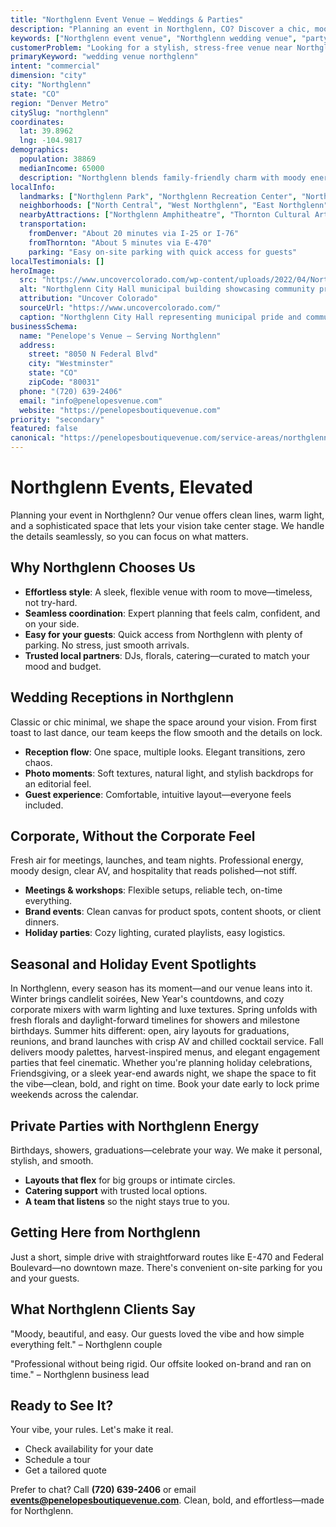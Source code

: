 ```yaml
---
title: "Northglenn Event Venue – Weddings & Parties"
description: "Planning an event in Northglenn, CO? Discover a chic, moody venue experience with elegant spaces, seamless coordination, and effortless access for your guests."
keywords: ["Northglenn event venue", "Northglenn wedding venue", "party venues Northglenn CO", "corporate events Northglenn", "Northglenn events"]
customerProblem: "Looking for a stylish, stress-free venue near Northglenn with clean design and expert coordination?"
primaryKeyword: "wedding venue northglenn"
intent: "commercial"
dimension: "city"
city: "Northglenn"
state: "CO"
region: "Denver Metro"
citySlug: "northglenn"
coordinates:
  lat: 39.8962
  lng: -104.9817
demographics:
  population: 38869
  medianIncome: 65000
  description: "Northglenn blends family-friendly charm with moody energy—perfect for weddings, parties, and polished corporate moments."
localInfo:
  landmarks: ["Northglenn Park", "Northglenn Recreation Center", "Northglenn Commons", "Equestrian Center"]
  neighborhoods: ["North Central", "West Northglenn", "East Northglenn", "South Northglenn"]
  nearbyAttractions: ["Northglenn Amphitheatre", "Thornton Cultural Arts Center", "Farmers Market", "Local dining"]
  transportation:
    fromDenver: "About 20 minutes via I-25 or I-76"
    fromThornton: "About 5 minutes via E-470"
    parking: "Easy on-site parking with quick access for guests"
localTestimonials: []
heroImage:
  src: "https://www.uncovercolorado.com/wp-content/uploads/2022/04/Northglenn-City-Hall-CO-Top-1600x800-1.jpg"
  alt: "Northglenn City Hall municipal building showcasing community pride and modern public architecture in Colorado"
  attribution: "Uncover Colorado"
  sourceUrl: "https://www.uncovercolorado.com/"
  caption: "Northglenn City Hall representing municipal pride and community spirit"
businessSchema:
  name: "Penelope's Venue – Serving Northglenn"
  address:
    street: "8050 N Federal Blvd"
    city: "Westminster"
    state: "CO"
    zipCode: "80031"
  phone: "(720) 639-2406"
  email: "info@penelopesvenue.com"
  website: "https://penelopesboutiquevenue.com"
priority: "secondary"
featured: false
canonical: "https://penelopesboutiquevenue.com/service-areas/northglenn/"
---
```


# Northglenn Events, Elevated

Planning your event in Northglenn? Our venue offers clean lines, warm light, and a sophisticated space that lets your vision take center stage. We handle the details seamlessly, so you can focus on what matters.

## Why Northglenn Chooses Us

- **Effortless style**: A sleek, flexible venue with room to move—timeless, not try-hard.
- **Seamless coordination**: Expert planning that feels calm, confident, and on your side.
- **Easy for your guests**: Quick access from Northglenn with plenty of parking. No stress, just smooth arrivals.
- **Trusted local partners**: DJs, florals, catering—curated to match your mood and budget.

## Wedding Receptions in Northglenn

Classic or chic minimal, we shape the space around your vision. From first toast to last dance, our team keeps the flow smooth and the details on lock.

- **Reception flow**: One space, multiple looks. Elegant transitions, zero chaos.
- **Photo moments**: Soft textures, natural light, and stylish backdrops for an editorial feel.
- **Guest experience**: Comfortable, intuitive layout—everyone feels included.

## Corporate, Without the Corporate Feel

Fresh air for meetings, launches, and team nights. Professional energy, moody design, clear AV, and hospitality that reads polished—not stiff.

- **Meetings & workshops**: Flexible setups, reliable tech, on-time everything.
- **Brand events**: Clean canvas for product spots, content shoots, or client dinners.
- **Holiday parties**: Cozy lighting, curated playlists, easy logistics.

## Seasonal and Holiday Event Spotlights

In Northglenn, every season has its moment—and our venue leans into it. Winter brings candlelit soirées, New Year's countdowns, and cozy corporate mixers with warm lighting and luxe textures. Spring unfolds with fresh florals and daylight-forward timelines for showers and milestone birthdays. Summer hits different: open, airy layouts for graduations, reunions, and brand launches with crisp AV and chilled cocktail service. Fall delivers moody palettes, harvest-inspired menus, and elegant engagement parties that feel cinematic. Whether you're planning holiday celebrations, Friendsgiving, or a sleek year-end awards night, we shape the space to fit the vibe—clean, bold, and right on time. Book your date early to lock prime weekends across the calendar.

## Private Parties with Northglenn Energy

Birthdays, showers, graduations—celebrate your way. We make it personal, stylish, and smooth.

- **Layouts that flex** for big groups or intimate circles.
- **Catering support** with trusted local options.
- **A team that listens** so the night stays true to you.

## Getting Here from Northglenn

Just a short, simple drive with straightforward routes like E-470 and Federal Boulevard—no downtown maze. There's convenient on-site parking for you and your guests.

## What Northglenn Clients Say

"Moody, beautiful, and easy. Our guests loved the vibe and how simple everything felt." – Northglenn couple

"Professional without being rigid. Our offsite looked on-brand and ran on time." – Northglenn business lead

## Ready to See It?

Your vibe, your rules. Let's make it real.

- Check availability for your date
- Schedule a tour
- Get a tailored quote

Prefer to chat? Call **(720) 639-2406** or email **events@penelopesboutiquevenue.com**. Clean, bold, and effortless—made for Northglenn.
